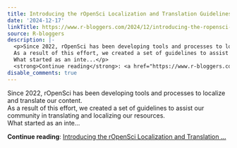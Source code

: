 ```yaml
---
title: Introducing the rOpenSci Localization and Translation Guidelines
date: '2024-12-17'
linkTitle: https://www.r-bloggers.com/2024/12/introducing-the-ropensci-localization-and-translation-guidelines/
source: R-bloggers
description: |-
  <p>Since 2022, rOpenSci has been developing tools and processes to localize and translate our content.<br />
  As a result of this effort, we created a set of guidelines to assist our community in translating and localizing our resources.<br />
  What started as an inte...</p>
  <strong>Continue reading</strong>: <a href="https://www.r-bloggers.com/2024/12/introducing-the-ropensci-localization-and-translation-guidelines/">Introducing the rOpenSci Localization and Translation ...
disable_comments: true
---
```

<p>Since 2022, rOpenSci has been developing tools and processes to localize and translate our content.<br />
As a result of this effort, we created a set of guidelines to assist our community in translating and localizing our resources.<br />
What started as an inte...</p>
<strong>Continue reading</strong>: <a href="https://www.r-bloggers.com/2024/12/introducing-the-ropensci-localization-and-translation-guidelines/">Introducing the rOpenSci Localization and Translation ...